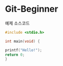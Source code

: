 # Git-Beginner

예제 소스코드

```c
#include <stdio.h>

int main(void) {

printf("Hello!");
return 0;
}
```
 
